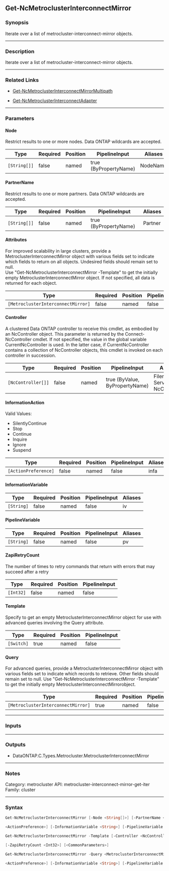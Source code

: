 Get-NcMetroclusterInterconnectMirror
------------------------------------

### Synopsis
Iterate over a list of metrocluster-interconnect-mirror objects.

---

### Description

Iterate over a list of metrocluster-interconnect-mirror objects.

---

### Related Links
* [Get-NcMetroclusterInterconnectMirrorMultipath](Get-NcMetroclusterInterconnectMirrorMultipath)

* [Get-NcMetroclusterInterconnectAdapter](Get-NcMetroclusterInterconnectAdapter)

---

### Parameters
#### **Node**
Restrict results to one or more nodes.  Data ONTAP wildcards are accepted.

|Type        |Required|Position|PipelineInput        |Aliases |
|------------|--------|--------|---------------------|--------|
|`[String[]]`|false   |named   |true (ByPropertyName)|NodeName|

#### **PartnerName**
Restrict results to one or more partners.  Data ONTAP wildcards are accepted.

|Type        |Required|Position|PipelineInput        |Aliases|
|------------|--------|--------|---------------------|-------|
|`[String[]]`|false   |named   |true (ByPropertyName)|Partner|

#### **Attributes**
For improved scalability in large clusters, provide a MetroclusterInterconnectMirror object with various fields set to indicate which fields to return on all objects.  Undesired fields should remain set to null.  
Use "Get-NcMetroclusterInterconnectMirror -Template" to get the initially empty MetroclusterInterconnectMirror object.  If not specified, all data is returned for each object.

|Type                              |Required|Position|PipelineInput|
|----------------------------------|--------|--------|-------------|
|`[MetroclusterInterconnectMirror]`|false   |named   |false        |

#### **Controller**
A clustered Data ONTAP controller to receive this cmdlet, as embodied by an NcController object.  This parameter is returned by the Connect-NcController cmdlet.  If not specified, the value in the global variable CurrentNcController is used.  In the latter case, if CurrentNcController contains a collection of NcController objects, this cmdlet is invoked on each controller in succession.

|Type              |Required|Position|PipelineInput                 |Aliases                          |
|------------------|--------|--------|------------------------------|---------------------------------|
|`[NcController[]]`|false   |named   |true (ByValue, ByPropertyName)|Filer<br/>Server<br/>NcController|

#### **InformationAction**

Valid Values:

* SilentlyContinue
* Stop
* Continue
* Inquire
* Ignore
* Suspend

|Type                |Required|Position|PipelineInput|Aliases|
|--------------------|--------|--------|-------------|-------|
|`[ActionPreference]`|false   |named   |false        |infa   |

#### **InformationVariable**

|Type      |Required|Position|PipelineInput|Aliases|
|----------|--------|--------|-------------|-------|
|`[String]`|false   |named   |false        |iv     |

#### **PipelineVariable**

|Type      |Required|Position|PipelineInput|Aliases|
|----------|--------|--------|-------------|-------|
|`[String]`|false   |named   |false        |pv     |

#### **ZapiRetryCount**
The number of times to retry commands that return with errors that may succeed after a retry

|Type     |Required|Position|PipelineInput|
|---------|--------|--------|-------------|
|`[Int32]`|false   |named   |false        |

#### **Template**
Specify to get an empty MetroclusterInterconnectMirror object for use with advanced queries involving the Query attribute.

|Type      |Required|Position|PipelineInput|
|----------|--------|--------|-------------|
|`[Switch]`|true    |named   |false        |

#### **Query**
For advanced queries, provide a MetroclusterInterconnectMirror object with various fields set to indicate which records to retrieve.  Other fields should remain set to null.  Use "Get-NcMetroclusterInterconnectMirror -Template" to get the initially empty MetroclusterInterconnectMirrorobject.

|Type                              |Required|Position|PipelineInput|
|----------------------------------|--------|--------|-------------|
|`[MetroclusterInterconnectMirror]`|true    |named   |false        |

---

### Inputs

---

### Outputs
* DataONTAP.C.Types.Metrocluster.MetroclusterInterconnectMirror

---

### Notes
Category: metrocluster
API: metrocluster-interconnect-mirror-get-iter
Family: cluster

---

### Syntax
```PowerShell
Get-NcMetroclusterInterconnectMirror [-Node <String[]>] [-PartnerName <String[]>] [-Attributes <MetroclusterInterconnectMirror>] [-Controller <NcController[]>] [-InformationAction 
```
```PowerShell
<ActionPreference>] [-InformationVariable <String>] [-PipelineVariable <String>] [-ZapiRetryCount <Int32>] [<CommonParameters>]
```
```PowerShell
Get-NcMetroclusterInterconnectMirror -Template [-Controller <NcController[]>] [-InformationAction <ActionPreference>] [-InformationVariable <String>] [-PipelineVariable <String>] 
```
```PowerShell
[-ZapiRetryCount <Int32>] [<CommonParameters>]
```
```PowerShell
Get-NcMetroclusterInterconnectMirror -Query <MetroclusterInterconnectMirror> [-Attributes <MetroclusterInterconnectMirror>] [-Controller <NcController[]>] [-InformationAction 
```
```PowerShell
<ActionPreference>] [-InformationVariable <String>] [-PipelineVariable <String>] [-ZapiRetryCount <Int32>] [<CommonParameters>]
```
